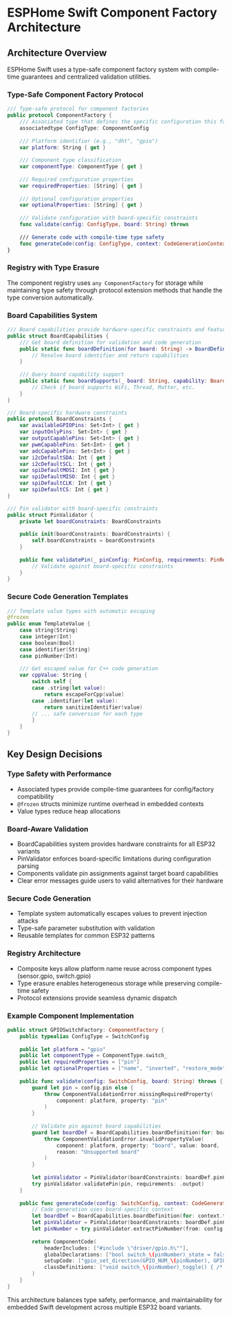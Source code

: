# ESPHome Swift Component Factory Architecture

## Architecture Overview

ESPHome Swift uses a type-safe component factory system with compile-time guarantees and centralized validation utilities.

### Type-Safe Component Factory Protocol

```swift
/// Type-safe protocol for component factories
public protocol ComponentFactory {
    /// Associated type that defines the specific configuration this factory accepts
    associatedtype ConfigType: ComponentConfig
    
    /// Platform identifier (e.g., "dht", "gpio")
    var platform: String { get }
    
    /// Component type classification
    var componentType: ComponentType { get }
    
    /// Required configuration properties
    var requiredProperties: [String] { get }
    
    /// Optional configuration properties  
    var optionalProperties: [String] { get }
    
    /// Validate configuration with board-specific constraints
    func validate(config: ConfigType, board: String) throws
    
    /// Generate code with compile-time type safety
    func generateCode(config: ConfigType, context: CodeGenerationContext) throws -> ComponentCode
}
```

### Registry with Type Erasure

The component registry uses `any ComponentFactory` for storage while maintaining type safety through protocol extension methods that handle the type conversion automatically.

### Board Capabilities System

```swift
/// Board capabilities provide hardware-specific constraints and features
public struct BoardCapabilities {
    /// Get board definition for validation and code generation
    public static func boardDefinition(for board: String) -> BoardDefinition? {
        // Resolve board identifier and return capabilities
    }
    
    /// Query board capability support
    public static func boardSupports(_ board: String, capability: BoardCapability) -> Bool {
        // Check if board supports WiFi, Thread, Matter, etc.
    }
}

/// Board-specific hardware constraints
public protocol BoardConstraints {
    var availableGPIOPins: Set<Int> { get }
    var inputOnlyPins: Set<Int> { get }
    var outputCapablePins: Set<Int> { get }
    var pwmCapablePins: Set<Int> { get }
    var adcCapablePins: Set<Int> { get }
    var i2cDefaultSDA: Int { get }
    var i2cDefaultSCL: Int { get }
    var spiDefaultMOSI: Int { get }
    var spiDefaultMISO: Int { get }
    var spiDefaultCLK: Int { get }
    var spiDefaultCS: Int { get }
}

/// Pin validator with board-specific constraints
public struct PinValidator {
    private let boardConstraints: BoardConstraints
    
    public init(boardConstraints: BoardConstraints) {
        self.boardConstraints = boardConstraints
    }
    
    public func validatePin(_ pinConfig: PinConfig, requirements: PinRequirements) throws {
        // Validate against board-specific constraints
    }
}
```

### Secure Code Generation Templates

```swift
/// Template value types with automatic escaping
@frozen
public enum TemplateValue {
    case string(String)
    case integer(Int)
    case boolean(Bool)
    case identifier(String)
    case pinNumber(Int)
    
    /// Get escaped value for C++ code generation
    var cppValue: String {
        switch self {
        case .string(let value):
            return escapeForCpp(value)
        case .identifier(let value):
            return sanitizeIdentifier(value)
        // ... safe conversion for each type
        }
    }
}
```

## Key Design Decisions

### Type Safety with Performance
- Associated types provide compile-time guarantees for config/factory compatibility
- `@frozen` structs minimize runtime overhead in embedded contexts
- Value types reduce heap allocations

### Board-Aware Validation
- BoardCapabilities system provides hardware constraints for all ESP32 variants
- PinValidator enforces board-specific limitations during configuration parsing
- Components validate pin assignments against target board capabilities
- Clear error messages guide users to valid alternatives for their hardware

### Secure Code Generation
- Template system automatically escapes values to prevent injection attacks
- Type-safe parameter substitution with validation
- Reusable templates for common ESP32 patterns

### Registry Architecture
- Composite keys allow platform name reuse across component types (sensor.gpio, switch.gpio)
- Type erasure enables heterogeneous storage while preserving compile-time safety
- Protocol extensions provide seamless dynamic dispatch

### Example Component Implementation

```swift
public struct GPIOSwitchFactory: ComponentFactory {
    public typealias ConfigType = SwitchConfig
    
    public let platform = "gpio"
    public let componentType = ComponentType.switch_
    public let requiredProperties = ["pin"]
    public let optionalProperties = ["name", "inverted", "restore_mode"]
    
    public func validate(config: SwitchConfig, board: String) throws {
        guard let pin = config.pin else {
            throw ComponentValidationError.missingRequiredProperty(
                component: platform, property: "pin"
            )
        }
        
        // Validate pin against board capabilities
        guard let boardDef = BoardCapabilities.boardDefinition(for: board) else {
            throw ComponentValidationError.invalidPropertyValue(
                component: platform, property: "board", value: board,
                reason: "Unsupported board"
            )
        }
        
        let pinValidator = PinValidator(boardConstraints: boardDef.pinConstraints)
        try pinValidator.validatePin(pin, requirements: .output)
    }
    
    public func generateCode(config: SwitchConfig, context: CodeGenerationContext) throws -> ComponentCode {
        // Code generation uses board-specific context
        let boardDef = BoardCapabilities.boardDefinition(for: context.targetBoard)!
        let pinValidator = PinValidator(boardConstraints: boardDef.pinConstraints)
        let pinNumber = try pinValidator.extractPinNumber(from: config.pin!)
        
        return ComponentCode(
            headerIncludes: ["#include \"driver/gpio.h\""],
            globalDeclarations: ["bool switch_\(pinNumber)_state = false;"],
            setupCode: ["gpio_set_direction(GPIO_NUM_\(pinNumber), GPIO_MODE_OUTPUT);"],
            classDefinitions: ["void switch_\(pinNumber)_toggle() { /* ... */ }"]
        )
    }
}
```

This architecture balances type safety, performance, and maintainability for embedded Swift development across multiple ESP32 board variants.